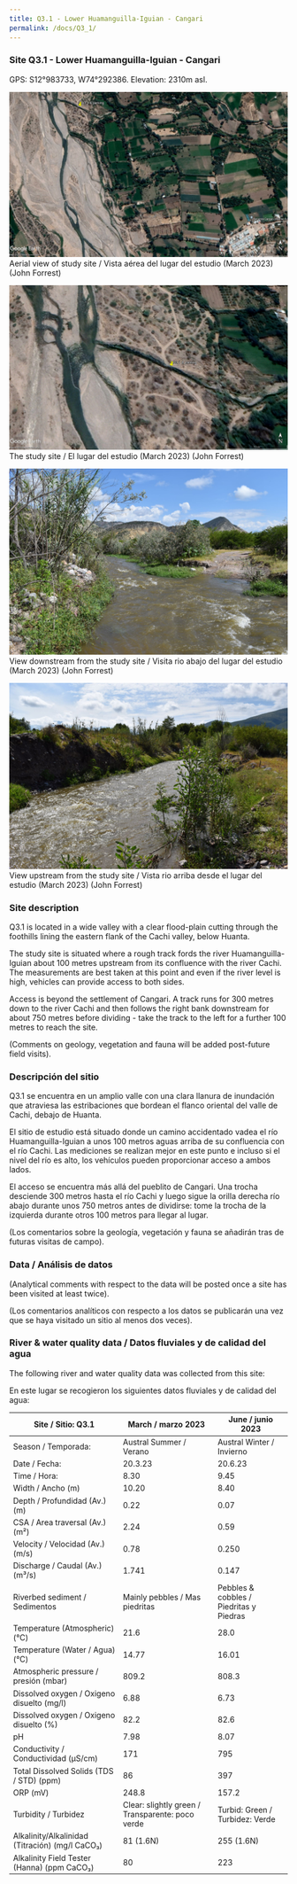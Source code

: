 ```yaml
---
title: Q3.1 - Lower Huamanguilla-Iguian - Cangari
permalink: /docs/Q3_1/
---
```



### Site Q3.1 - Lower Huamanguilla-Iguian - Cangari

GPS: S12°983733, W74°292386. 
Elevation: 2310m asl.


![Q3.1](/assets/sites/Q3.1.jpg)
Aerial view of study site / Vista aérea del lugar del estudio (March 2023) (John Forrest)


![Q3.1site](/assets/sites/Q3.1site.jpg)
The study site / El lugar del estudio (March 2023) (John Forrest)


![Q3.1downstream](/assets/sites/Q3.1downstream.jpg)
View downstream from the study site / Visita rio abajo del lugar del estudio (March 2023) (John Forrest)


![Q3.1upstream](/assets/sites/Q3.1upstream.jpg)
View upstream from the study site / Vista rio arriba desde el lugar del estudio (March 2023) (John Forrest)


### Site description

Q3.1 is located in a wide valley with a clear flood-plain cutting through the foothills lining the eastern flank of the Cachi valley, below Huanta. 

The study site is situated where a rough track fords the river Huamanguilla-Iguian about 100 metres upstream from its confluence with the river Cachi. The measurements are best taken at this point and even if the river level is high, vehicles can provide access to both sides.

Access is beyond the settlement of Cangari. A track runs for 300 metres down to the river Cachi and then follows the right bank downstream for about 750 metres before dividing - take the track to the left for a further 100 metres to reach the site.

(Comments on geology, vegetation and fauna will be added post-future field visits).

### Descripción del sitio

Q3.1 se encuentra en un amplio valle con una clara llanura de inundación que atraviesa las estribaciones que bordean el flanco oriental del valle de Cachi, debajo de Huanta.

El sitio de estudio está situado donde un camino accidentado vadea el río Huamanguilla-Iguian a unos 100 metros aguas arriba de su confluencia con el río Cachi. Las mediciones se realizan mejor en este punto e incluso si el nivel del río es alto, los vehículos pueden proporcionar acceso a ambos lados.

El acceso se encuentra más allá del pueblito de Cangari. Una trocha desciende 300 metros hasta el río Cachi y luego sigue la orilla derecha río abajo durante unos 750 metros antes de dividirse: tome la trocha de la izquierda durante otros 100 metros para llegar al lugar.

(Los comentarios sobre la geología, vegetación y fauna se añadirán tras de futuras visitas de campo).


### Data  / Análisis de datos

(Analytical comments with respect to the data will be posted once a site has been visited at least twice).

(Los comentarios analíticos con respecto a los datos se publicarán una vez que se haya visitado un sitio al menos dos veces).

### River & water quality data / Datos fluviales y de calidad del agua

The following river and water quality data was collected from this site:

En este lugar se recogieron los siguientes datos fluviales y de calidad del agua:

|       Site / Sitio: Q3.1                                 |       March / marzo 2023                                 |       June / junio 2023                        |
|----------------------------------------------------------|----------------------------------------------------------|------------------------------------------------|
|     Season / Temporada:                                  |     Austral Summer / Verano                              |     Austral Winter / Invierno                  |
|     Date / Fecha:                                        |     20.3.23                                              |     20.6.23                                    |
|     Time / Hora:                                         |     8.30                                                 |     9.45                                       |
|     Width / Ancho (m)                                    |     10.20                                                |     8.40                                       |
|     Depth / Profundidad (Av.) (m)                        |     0.22                                                 |     0.07                                       |
|     CSA / Area traversal (Av.) (m²)                      |     2.24                                                 |     0.59                                       |
|     Velocity / Velocidad  (Av.) (m/s)                    |     0.78                                                 |     0.250                                      |
|     Discharge / Caudal (Av.) (m³/s)                      |     1.741                                                |     0.147                                      |
|     Riverbed sediment / Sedimentos                       |     Mainly pebbles / Mas piedritas                       |     Pebbles & cobbles / Piedritas y Piedras    |
|     Temperature (Atmospheric) (°C)                       |     21.6                                                 |     28.0                                       |
|     Temperature (Water / Agua) (°C)                      |     14.77                                                |     16.01                                      |
|     Atmospheric pressure / presión (mbar)                |     809.2                                                |     808.3                                      |
|     Dissolved oxygen /   Oxigeno disuelto (mg/l)         |     6.88                                                 |     6.73                                       |
|     Dissolved oxygen / Oxigeno disuelto (%)              |     82.2                                                 |     82.6                                       |
|     pH                                                   |     7.98                                                 |     8.07                                       |
|     Conductivity / Conductividad (µS/cm)                 |     171                                                  |     795                                        |
|     Total Dissolved Solids (TDS / STD)  (ppm)            |     86                                                   |     397                                        |
|     ORP (mV)                                             |     248.8                                                |     157.2                                      |
|     Turbidity / Turbidez                                 |     Clear: slightly green / Transparente: poco verde     |     Turbid: Green / Turbidez: Verde            |
|     Alkalinity/Alkalinidad   (Titración) (mg/l CaCO₃)    |     81 (1.6N)                                            |     255 (1.6N)                                 |
|     Alkalinity Field Tester (Hanna) (ppm CaCO₃)          |     80                                                   |     223                                        |

